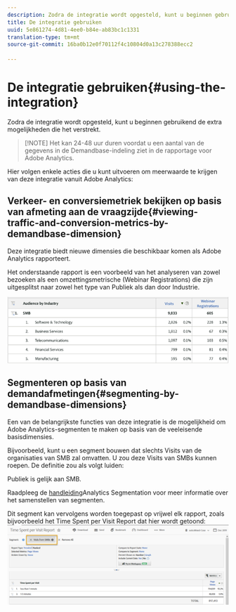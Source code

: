 ```yaml
---
description: Zodra de integratie wordt opgesteld, kunt u beginnen gebruikend de extra mogelijkheden die het verstrekt.
title: De integratie gebruiken
uuid: 5e861274-4d81-4ee0-b84e-ab83bc1c1331
translation-type: tm+mt
source-git-commit: 16ba0b12e0f70112f4c10804d0a13c278388ecc2

---
```



# De integratie gebruiken{#using-the-integration}

Zodra de integratie wordt opgesteld, kunt u beginnen gebruikend de extra mogelijkheden die het verstrekt.

> [!NOTE] Het kan 24-48 uur duren voordat u een aantal van de gegevens in de Demandbase-indeling ziet in de rapportage voor Adobe Analytics.

Hier volgen enkele acties die u kunt uitvoeren om meerwaarde te krijgen van deze integratie vanuit Adobe Analytics:

## Verkeer- en conversiemetriek bekijken op basis van afmeting aan de vraagzijde{#viewing-traffic-and-conversion-metrics-by-demandbase-dimension}

Deze integratie biedt nieuwe dimensies die beschikbaar komen als Adobe Analytics rapporteert.

Het onderstaande rapport is een voorbeeld van het analyseren van zowel bezoeken als een omzettingsmetrische (Webinar Registrations) die zijn uitgesplitst naar zowel het type van Publiek als dan door Industrie.

![](assets/metrics_db_dimensions.png)

## Segmenteren op basis van demandafmetingen{#segmenting-by-demandbase-dimensions}

Een van de belangrijkste functies van deze integratie is de mogelijkheid om Adobe Analytics-segmenten te maken op basis van de veeleisende basisdimensies.

Bijvoorbeeld, kunt u een segment bouwen dat slechts Visits van de organisaties van SMB zal omvatten. U zou deze Visits van SMBs kunnen roepen. De definitie zou als volgt luiden:

Publiek is gelijk aan SMB.

Raadpleeg de [handleiding](https://marketing.adobe.com/resources/help/en_US/analytics/segment/)Analytics Segmentation voor meer informatie over het samenstellen van segmenten.

Dit segment kan vervolgens worden toegepast op vrijwel elk rapport, zoals bijvoorbeeld het Time Spent per Visit Report dat hier wordt getoond: ![](assets/segment_applied_report.png)
